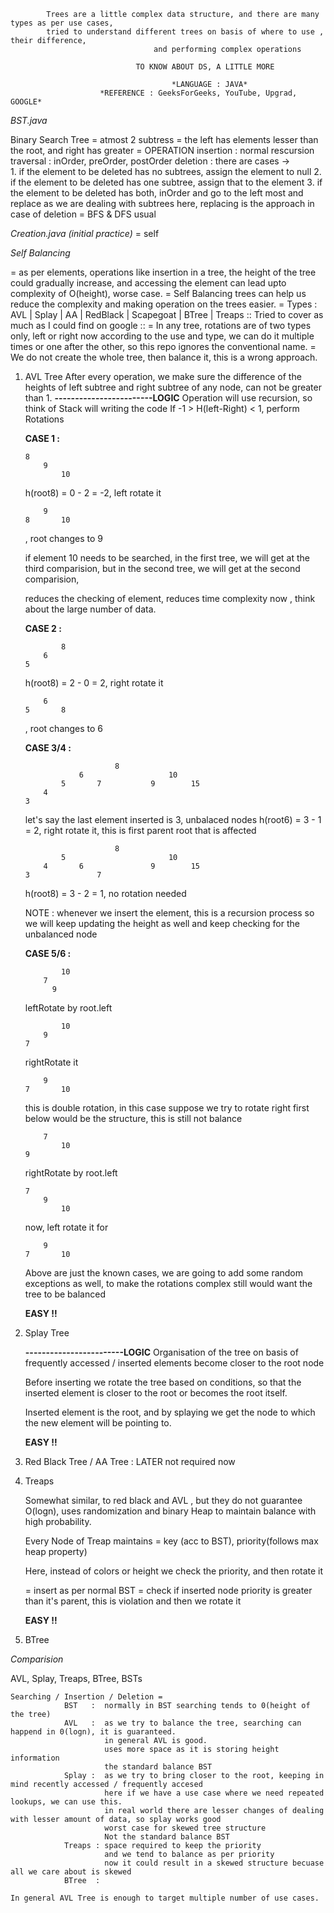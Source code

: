             Trees are a little complex data structure, and there are many types as per use cases, 
            tried to understand different trees on basis of where to use , their difference, 
                                    and performing complex operations

                                TO KNOW ABOUT DS, A LITTLE MORE 

                                        *LANGUAGE : JAVA*
                        *REFERENCE : GeeksForGeeks, YouTube, Upgrad, GOOGLE*

*BST.java*

Binary Search Tree
 = atmost 2 subtress
 = the left has elements lesser than the root, and right has greater
 = OPERATION
   insertion : normal rescursion
   traversal : inOrder, preOrder, postOrder
   deletion : there are cases ->    
                            1. if the element to be deleted has no subtrees, assign the element to null
                            2. if the element to be deleted has one subtree, assign that to the element
                            3. if the element to be deleted has both, inOrder and go to the left most and replace
    as we are dealing with subtrees here, replacing is the approach in case of deletion
 = BFS & DFS usual

*Creation.java (initial practice)*
 = self

*Self Balancing*

 = as per elements, operations like insertion in a tree, the height of the tree could gradually increase, and accessing the element can lead upto complexity of O(height), worse case.
 = Self Balancing trees can help us reduce the complexity and making operation on the trees easier.
 = Types : AVL | Splay | AA | RedBlack | Scapegoat | BTree | Treaps
 :: Tried to cover as much as I could find on google ::
 = In any tree, rotations are of two types only, left or right now according to the use and type, we can do it multiple times
   or one after the other, so this repo ignores the conventional name.
 = We do not create the whole tree, then balance it, this is a wrong approach.

 1. AVL Tree
    After every operation, we make sure the difference of the heights of left subtree and right subtree of any node, can not
    be greater than 1.
    **------------------------LOGIC**
    Operation will use recursion, so think of Stack will writing the code
    If -1 > H(left-Right) < 1, perform Rotations
    
    **CASE 1 :**

        8
            9   
                10
    
    h(root8) = 0 - 2  = -2, left rotate it

            9
        8       10  
    
    , root changes to 9

    if element 10 needs to be searched, in the first tree, we will get at the third comparision, 
    but in the second tree, we will get at the second comparision,

    reduces the checking of element, reduces time complexity
    now , think about the large number of data.

    **CASE 2 :**

                8
            6
        5

    h(root8) = 2 - 0 = 2, right rotate it

            6
        5       8
    
    , root changes to 6

    **CASE 3/4 :** 

                            8
                    6                   10   
                5       7           9        15
            4
        3

    let's say the last element inserted is 3, 
    unbalaced nodes
    h(root6) = 3 - 1 = 2, right rotate it, this is first parent root that is affected

                            8
                5                       10   
            4       6               9        15
        3               7

    h(root8) = 3 - 2 = 1, no rotation needed

    NOTE : whenever we insert the element, this is a recursion process so we will keep updating the height as well
    and keep checking for the unbalanced node

    **CASE 5/6 :** 

                10
            7
              9

    leftRotate by root.left

                10
            9
        7

    rightRotate it       
            
            9
        7       10

    this is double rotation, in this case suppose we try to rotate right first
    below would be the structure, this is still not balance
    
            7
                10
        9     

    rightRotate by root.left

        7
            9
                10

    now, left rotate it for

            9
        7       10

    Above are just the known cases, we are going to add some random exceptions as well, to make the rotations complex
    still would want the tree to be balanced

    **EASY !!**

2. Splay Tree

   **------------------------LOGIC**
   Organisation of the tree on basis of frequently accessed / inserted elements become closer to the root node

   Before inserting we rotate the tree based on conditions, so that the inserted element is closer to the root or
   becomes the root itself.

   Inserted element is the root, and by splaying we get the node to which the new element will be pointing to.

   **EASY !!**
                 
3. Red Black Tree / AA Tree : LATER not required now

4. Treaps
   
   Somewhat similar, to red black and AVL , but they do not guarantee O(logn), uses randomization  and binary Heap
   to maintain balance with high probability.

   Every Node of Treap maintains = key (acc to BST), priority(follows max heap property)

   Here, instead of colors or height we check the priority, and then rotate it

   = insert as per normal BST
   = check if inserted node priority is greater than it's parent, this is violation and then we rotate it

   **EASY !!**

5. BTree

*Comparision*

AVL, Splay, Treaps, BTree, BSTs 

    Searching / Insertion / Deletion = 
                BST   :  normally in BST searching tends to 0(height of the tree)
                AVL   :  as we try to balance the tree, searching can happend in 0(logn), it is guaranteed.
                         in general AVL is good.
                         uses more space as it is storing height information
                         the standard balance BST
                Splay :  as we try to bring closer to the root, keeping in mind recently accessed / frequently accesed
                         here if we have a use case where we need repeated lookups, we can use this.
                         in real world there are lesser changes of dealing with lesser amount of data, so splay works good
                         worst case for skewed tree structure
                         Not the standard balance BST
                Treaps : space required to keep the priority
                         and we tend to balance as per priority
                         now it could result in a skewed structure becuase all we care about is skewed
                BTree  : 
    
    In general AVL Tree is enough to target multiple number of use cases.